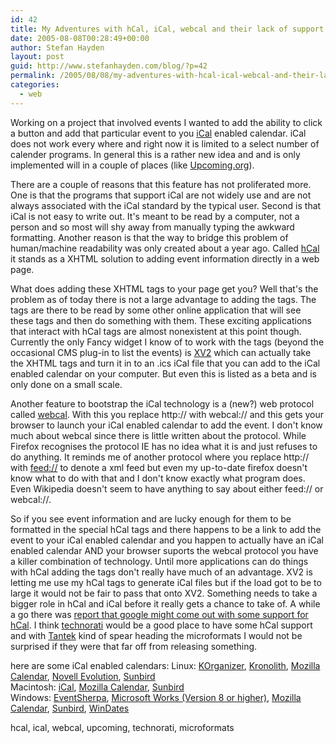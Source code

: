 ```yaml
---
id: 42
title: My Adventures with hCal, iCal, webcal and their lack of support
date: 2005-08-08T00:28:49+00:00
author: Stefan Hayden
layout: post
guid: http://www.stefanhayden.com/blog/?p=42
permalink: /2005/08/08/my-adventures-with-hcal-ical-webcal-and-their-lack-of-support/
categories:
  - web
---
```

Working on a project that involved events I wanted to add the ability to click a button and add that particular event to you <a href="http://en.wikipedia.org/wiki/ICalendar">iCal</a> enabled calendar. iCal does not work every where and right now it is limited to a select number of calender programs. In general this is a rather new idea and and is only implemented will in a couple of places (like <a href="http://www.upcoming.org">Upcoming.org</a>).

There are a couple of reasons that this feature has not proliferated more. One is that the programs that support iCal are not widely use and are not always associated with the iCal standard by the typical user.  Second is that iCal is not easy to write out. It's meant to be read by a computer, not a person and so most will shy away from manually typing the awkward formatting. Another reason is that the way to bridge this problem of human/machine readability was only created about a year ago. Called <a href="http://microformats.com/wiki/hcalendar">hCal</a> it stands as a XHTML solution to adding event information directly in a web page.

What does adding these XHTML tags to your page get you? Well that's the problem as of today there is not a large advantage to adding the tags. The tags are there to be read by some other online application that will see these tags and then do something with them. These exciting applications that interact with hCal tags are almost nonexistent at this point though. Currently the only Fancy widget I know of to work with the tags (beyond the occasional CMS plug-in to list the events) is <a href="http://suda.co.uk/projects/X2V/">XV2</a> which can actually take the XHTML tags and turn it in to an .ics iCal file that you can add to the iCal enabled calendar on your computer. But even this is listed as a beta and is only done on a small scale.

Another feature to bootstrap the iCal technology is a (new?) web protocol called <a href="http://www.mhsoftware.com/caldemo/manual/en/iCalExporter.htm">webcal</a>. With this you replace http:// with webcal:// and this gets your browser to launch your iCal enabled calendar to add the event. I don't know much about webcal since there is little written about the protocol. While Firefox recognises the protocol IE has no idea what it is and just refuses to do anything. It reminds me of another protocol where you replace http:// with <a href="http://www.brindys.com/winrss/feedformat.html">feed://</a> to denote a xml feed but even my up-to-date firefox doesn't know what to do with that and I don't know exactly what program does. Even Wikipedia doesn't seem to have anything to say about either feed:// or webcal://.

So if you see event information and are lucky enough for them to be formatted in the special hCal tags and there happens to be a link to add the event to your iCal enabled calendar and you happen to actually have an iCal enabled calendar AND your browser suports the webcal protocol you have a killer combination of technology. Until more applications can do things with hCal adding the tags don't really have much of an advantage. XV2 is letting me use my hCal tags to generate iCal files but if the load got to be to large it would not be fair to pass that onto XV2. Something needs to take a bigger role in hCal and iCal before it really gets a chance to take of. A while a go there was <a href="http://www.b2blog.com/2005/02/i-know-what-googles-going-to-do-next.htm">report that google might come out with some support for hCal</a>. I think <a href="http://technorati.com/">technorati</a> would be a good place to have some hCal support and with <a href="http://tantek.com/log">Tantek</a> kind of spear heading the microformats I would not be surprised if they were that far off from releasing something.

here are some iCal enabled calendars:
Linux: <a href="http://korganizer.kde.org/">KOrganizer</a>, <a href="http://www.horde.org/kronolith/">Kronolith</a>, <a href="http://www.mozilla.org/projects/calendar/">Mozilla Calendar</a>, <a href="http://www.novell.com/products/evolution/">Novell Evolution</a>, <a href="http://www.mozilla.org/projects/calendar/sunbird.html">Sunbird</a><br />
Macintosh: <a href="http://www.apple.com/ical/">iCal</a>, <a href="http://www.mozilla.org/projects/calendar/">Mozilla Calendar</a>, <a href="http://www.mozilla.org/projects/calendar/sunbird.html">Sunbird</a><br />
Windows: <a href="http://www.eventsherpa.com/">EventSherpa</a>, <a href="http://www.microsoft.com/products/works/default.mspx">Microsoft Works (Version 8 or higher)</a>, <a href="http://www.mozilla.org/projects/calendar/">Mozilla Calendar</a>, <a href="http://www.mozilla.org/projects/calendar/sunbird.html">Sunbird</a>, <a href="http://windates.com/windates.aspx">WinDates</a>

<tags>hcal, ical, webcal, upcoming, technorati, microformats</tags>